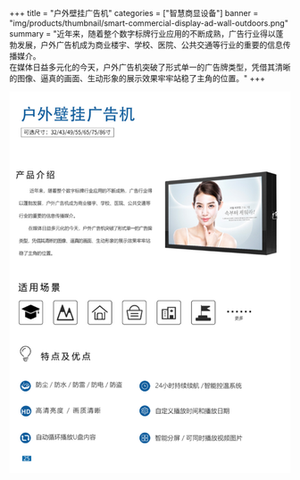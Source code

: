 +++
title = "户外壁挂广告机"
categories = ["智慧商显设备"]
banner = "img/products/thumbnail/smart-commercial-display-ad-wall-outdoors.png"
summary = "近年来，随着整个数字标牌行业应用的不断成熟，广告行业得以蓬勃发展，户外广告机成为商业楼宇、学校、医院、公共交通等行业的重要的信息传播媒介。<br>在媒体日益多元化的今天，户外广告机突破了形式单一的广告牌类型，凭借其清晰的图像、逼真的画面、生动形象的展示效果牢牢站稳了主角的位置。"
+++

![alt](32.png)
